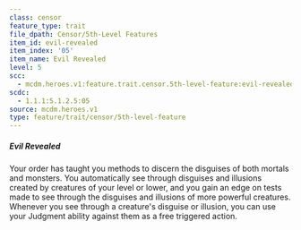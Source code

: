 ```yaml
---
class: censor
feature_type: trait
file_dpath: Censor/5th-Level Features
item_id: evil-revealed
item_index: '05'
item_name: Evil Revealed
level: 5
scc:
  - mcdm.heroes.v1:feature.trait.censor.5th-level-feature:evil-revealed
scdc:
  - 1.1.1:5.1.2.5:05
source: mcdm.heroes.v1
type: feature/trait/censor/5th-level-feature
---
```


##### Evil Revealed

Your order has taught you methods to discern the disguises of both mortals and monsters. You automatically see through disguises and illusions created by creatures of your level or lower, and you gain an edge on tests made to see through the disguises and illusions of more powerful creatures. Whenever you see through a creature's disguise or illusion, you can use your Judgment ability against them as a free triggered action.
